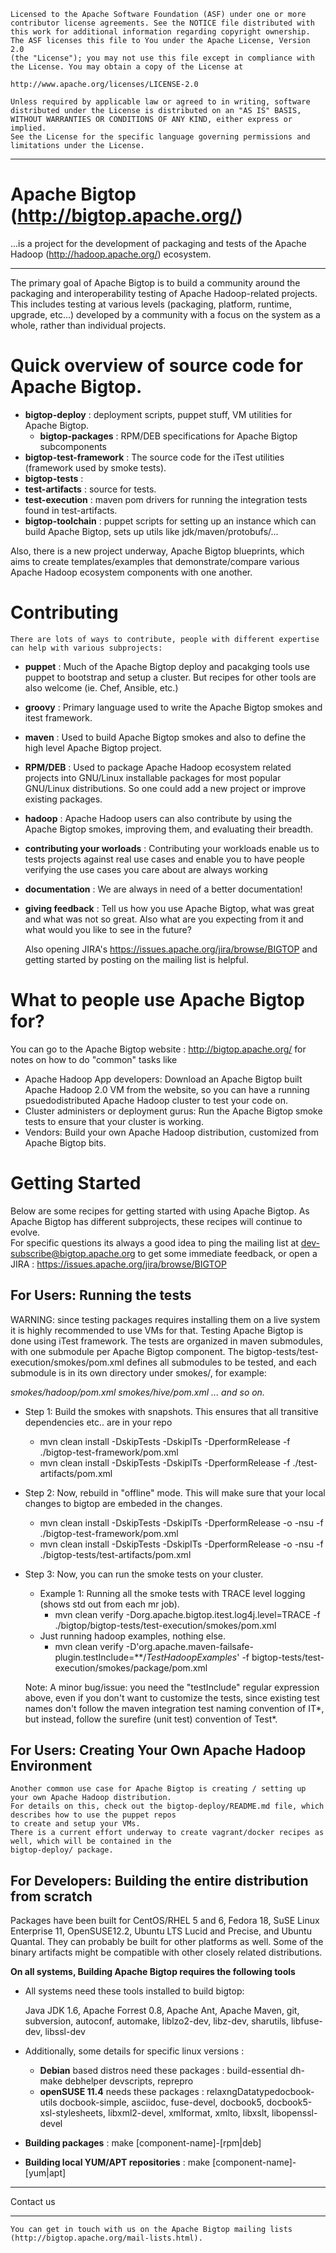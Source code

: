     Licensed to the Apache Software Foundation (ASF) under one or more
    contributor license agreements. See the NOTICE file distributed with
    this work for additional information regarding copyright ownership.
    The ASF licenses this file to You under the Apache License, Version 2.0
    (the "License"); you may not use this file except in compliance with
    the License. You may obtain a copy of the License at

    http://www.apache.org/licenses/LICENSE-2.0

    Unless required by applicable law or agreed to in writing, software
    distributed under the License is distributed on an "AS IS" BASIS,
    WITHOUT WARRANTIES OR CONDITIONS OF ANY KIND, either express or implied.
    See the License for the specific language governing permissions and
    limitations under the License.

------------------------------------------------------------------------------------------------------------------------------------------------------

Apache Bigtop (http://bigtop.apache.org/)
======

...is a project for the development of packaging and tests of the Apache Hadoop (http://hadoop.apache.org/) ecosystem.

------------------------------------------------------------------------------------------------------------------------------------------------------
 
The primary goal of Apache Bigtop is to build a community around the packaging and interoperability testing of Apache Hadoop-related projects. This includes testing at various levels (packaging, platform, runtime, upgrade, etc...) developed by a community with a focus on the system as a whole, rather than individual projects.

Quick overview of source code for Apache Bigtop.
=========================================

* __bigtop-deploy__ : deployment scripts, puppet stuff, VM utilities for Apache Bigtop.
    * __bigtop-packages__ : RPM/DEB specifications for Apache Bigtop subcomponents
* __bigtop-test-framework__ : The source code for the iTest utilities (framework used by smoke tests).
* __bigtop-tests__ : 
* __test-artifacts__ : source for tests.
* __test-execution__ : maven pom drivers for running the integration tests found in test-artifacts.
* __bigtop-toolchain__ : puppet scripts for setting up an instance which can build Apache Bigtop, sets up utils like jdk/maven/protobufs/...

Also, there is a new project underway, Apache Bigtop blueprints, which aims to create templates/examples that demonstrate/compare various Apache Hadoop ecosystem components with one another.

Contributing 
============

    There are lots of ways to contribute, people with different expertise can help with various subprojects:
    
* __puppet__ : Much of the Apache Bigtop deploy and pacakging tools use puppet to bootstrap and setup a cluster. But recipes for other tools are also welcome (ie. Chef, Ansible, etc.)
* __groovy__ : Primary language used to write the Apache Bigtop smokes and itest framework. 
* __maven__ : Used to build Apache Bigtop smokes and also to define the high level Apache Bigtop project. 
* __RPM/DEB__ : Used to package Apache Hadoop ecosystem related projects into GNU/Linux installable packages for most popular GNU/Linux distributions. So one could add a new project or improve existing packages.
* __hadoop__ : Apache Hadoop users can also contribute by using the Apache Bigtop smokes, improving them, and evaluating their breadth.
* __contributing your worloads__ : Contributing your workloads enable us to tests projects against real use cases and enable you to have people verifying the use cases you care about are always working
* __documentation__ : We are always in need of a better documentation!
* __giving feedback__ : Tell us how you use Apache Bigtop, what was great and what was not so great. Also what are you expecting from it and what would you like to see in the future?
 
    Also opening JIRA's https://issues.apache.org/jira/browse/BIGTOP and getting started by posting on the mailing list is helpful.

What to people use Apache Bigtop for? 
==============================

You can go to the Apache Bigtop website : http://bigtop.apache.org/ for notes on how to do "common" tasks like

  * Apache Hadoop App developers: Download an Apache Bigtop built Apache Hadoop 2.0 VM from the website, so you can have a running psuedodistributed Apache Hadoop cluster to test your code on.
  * Cluster administers or deployment gurus: Run the Apache Bigtop smoke tests to ensure that your cluster is working.
  * Vendors: Build your own Apache Hadoop distribution, customized from Apache Bigtop bits.

Getting Started
===============

Below are some recipes for getting started with using Apache Bigtop. As Apache Bigtop has different subprojects, these recipes will continue to evolve.  
For specific questions its always a good idea to ping the mailing list at dev-subscribe@bigtop.apache.org to get some immediate feedback, or open a JIRA : https://issues.apache.org/jira/browse/BIGTOP

For Users: Running the tests 
----------------------------

WARNING: since testing packages requires installing them on a live system it is highly recommended to use VMs for that. Testing Apache Bigtop is done using iTest framework. The tests are organized in maven submodules, with one submodule per Apache Bigtop component.  The bigtop-tests/test-execution/smokes/pom.xml defines all submodules to be tested, and each submodule is in its own directory under smokes/, for example:
 
*smokes/hadoop/pom.xml*
*smokes/hive/pom.xml*
*... and so on.*
 
* Step 1: Build the smokes with snapshots.  This ensures that all transitive dependencies etc.. are in your repo
    * mvn clean install -DskipTests -DskipITs -DperformRelease -f ./bigtop-test-framework/pom.xml
    * mvn clean install -DskipTests -DskipITs -DperformRelease -f ./test-artifacts/pom.xml
* Step 2: Now, rebuild in "offline" mode.  This will make sure that your local changes to bigtop are embeded in the changes.
    * mvn clean install -DskipTests -DskipITs -DperformRelease -o -nsu -f ./bigtop-test-framework/pom.xml
    * mvn clean install -DskipTests -DskipITs -DperformRelease -o -nsu -f ./bigtop-tests/test-artifacts/pom.xml
 
* Step 3: Now, you can run the smoke tests on your cluster.
    * Example 1: Running all the smoke tests with TRACE level logging (shows std out from each mr job). 
      * mvn clean verify -Dorg.apache.bigtop.itest.log4j.level=TRACE -f ./bigtop/bigtop-tests/test-execution/smokes/pom.xml 
    * Just running hadoop examples, nothing else.
      * mvn clean verify -D'org.apache.maven-failsafe-plugin.testInclude=**/*TestHadoopExamples*' -f bigtop-tests/test-execution/smokes/package/pom.xml
 
    Note: A minor bug/issue: you need the "testInclude" regular expression above, even if you don't want to customize the tests, 
    since existing test names don't follow the maven integration test naming convention of IT*, but instead, follow the surefire (unit test) convention of Test*.

For Users: Creating Your Own Apache Hadoop Environment 
-----------------------------------------------

    Another common use case for Apache Bigtop is creating / setting up your own Apache Hadoop distribution.  
    For details on this, check out the bigtop-deploy/README.md file, which describes how to use the puppet repos
    to create and setup your VMs.  
    There is a current effort underway to create vagrant/docker recipes as well, which will be contained in the 
    bigtop-deploy/ package.     


For Developers: Building the entire distribution from scratch
-------------------------------------------------------------
 
Packages have been built for CentOS/RHEL 5 and 6, Fedora 18, SuSE Linux Enterprise 11, OpenSUSE12.2, Ubuntu LTS Lucid and Precise, and Ubuntu Quantal. They can probably be built for other platforms as well. Some of the binary artifacts might be compatible with other closely related distributions.
 
__On all systems, Building Apache Bigtop requires the following tools__

* All systems need these tools installed to build bigtop:

  Java JDK 1.6, Apache Forrest 0.8, Apache Ant, Apache Maven, git, subversion, autoconf, automake, liblzo2-dev, libz-dev, sharutils, libfuse-dev, libssl-dev

* Additionally, some details for specific linux versions :
  * __Debian__ based distros need these packages : build-essential dh-make debhelper devscripts, reprepro
  * __openSUSE 11.4__ needs these packages : relaxngDatatypedocbook-utils docbook-simple, asciidoc, fuse-devel, docbook5, docbook5-xsl-stylesheets, libxml2-devel, xmlformat, xmlto, libxslt, libopenssl-devel

* __Building packages__ : make [component-name]-[rpm|deb]
* __Building local YUM/APT repositories__ : make [component-name]-[yum|apt]

---------------------- 

Contact us

----------------------

    You can get in touch with us on the Apache Bigtop mailing lists (http://bigtop.apache.org/mail-lists.html).

